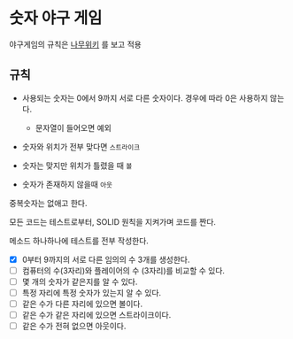 # 숫자 야구 게임

야구게임의 규칙은 [나무위키](https://namu.wiki/w/%EC%88%AB%EC%9E%90%EC%95%BC%EA%B5%AC) 를 보고 적용

## 규칙

- 사용되는 숫자는 0에서 9까지 서로 다른 숫자이다. 경우에 따라 0은 사용하지 않는다.
  - 문자열이 들어오면 예외
  
- 숫자와 위치가 전부 맞다면 `스트라이크`
- 숫자는 맞지만 위치가 틀렸을 때 `볼`
- 숫자가 존재하지 않을때 `아웃`

중복숫자는 없애고 한다.

모든 코드는 테스트로부터, SOLID 원칙을 지켜가며 코드를 짠다.

메소드 하나하나에 테스트를 전부 작성한다.

- [x] 0부터 9까지의 서로 다른 임의의 수 3개를 생성한다.
- [ ] 컴퓨터의 수(3자리)와 플레이어의 수 (3자리)를 비교할 수 있다.
- [ ] 몇 개의 숫자가 같은지를 알 수 있다.
- [ ] 특정 자리에 특정 숫자가 있는지 알 수 있다.
- [ ] 같은 수가 다른 자리에 있으면 볼이다.
- [ ] 같은 수가 같은 자리에 있으면 스트라이크이다.
- [ ] 같은 수가 전혀 없으면 아웃이다.